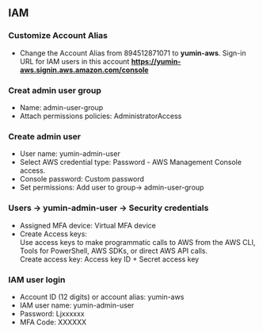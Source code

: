 ## IAM

### Customize Account Alias

+ Change the Account Alias from 894512871071 to **yumin-aws**. Sign-in URL for IAM users in this
  account **https://yumin-aws.signin.aws.amazon.com/console**

### Creat admin user group

+ Name: admin-user-group
+ Attach permissions policies: AdministratorAccess

### Create admin user

+ User name: yumin-admin-user
+ Select AWS credential type: Password - AWS Management Console access.
+ Console password: Custom password
+ Set permissions: Add user to group-> admin-user-group

### Users -> yumin-admin-user -> Security credentials

+ Assigned MFA device: Virtual MFA device
+ Create Access keys: <br>
  Use access keys to make programmatic calls to AWS from the AWS CLI, Tools for PowerShell, AWS SDKs, or direct AWS API
  calls.<br>
  Create access key: Access key ID + Secret access key

### IAM user login

+ Account ID (12 digits) or account alias: yumin-aws
+ IAM user name: yumin-admin-user
+ Password: Ljxxxxxx
+ MFA Code: XXXXXX
